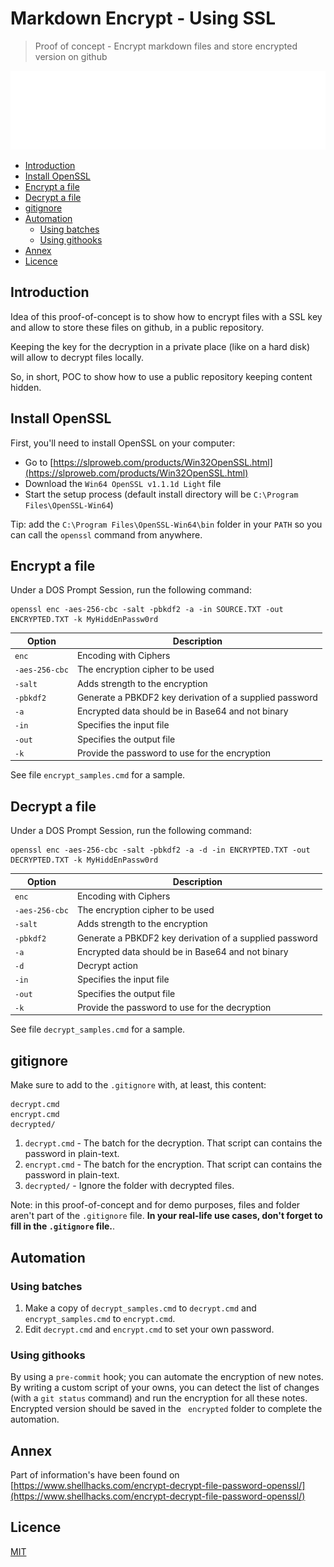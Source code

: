 # Markdown Encrypt - Using SSL

> Proof of concept - Encrypt markdown files and store encrypted version on github

![Banner](./banner.svg)

* [Introduction](#introduction)
* [Install OpenSSL](#install-openssl)
* [Encrypt a file](#encrypt-a-file)
* [Decrypt a file](#decrypt-a-file)
* [gitignore](#gitignore)
* [Automation](#automation)
  * [Using batches](#using-batches)
  * [Using githooks](#using-githooks)
* [Annex](#annex)
* [Licence](#licence)

## Introduction

Idea of this proof-of-concept is to show how to encrypt files with a SSL key and allow to store these files on github, in a public repository.

Keeping the key for the decryption in a private place (like on a hard disk) will allow to decrypt files locally.

So, in short, POC to show how to use a public repository keeping content hidden.

## Install OpenSSL

First, you'll need to install OpenSSL on your computer:

* Go to [https://slproweb.com/products/Win32OpenSSL.html](https://slproweb.com/products/Win32OpenSSL.html)
* Download the `Win64 OpenSSL v1.1.1d Light` file
* Start the setup process (default install directory will be `C:\Program Files\OpenSSL-Win64`)

Tip: add the `C:\Program Files\OpenSSL-Win64\bin` folder in your `PATH` so you can call the `openssl` command from anywhere.

## Encrypt a file

Under a DOS Prompt Session, run the following command:

```dos
openssl enc -aes-256-cbc -salt -pbkdf2 -a -in SOURCE.TXT -out ENCRYPTED.TXT -k MyHiddEnPassw0rd
```

| Option         | Description                                             |
| -------------- | ------------------------------------------------------- |
| `enc`          | Encoding with Ciphers                                   |
| `-aes-256-cbc` | The encryption cipher to be used                        |
| `-salt`        | Adds strength to the encryption                         |
| `-pbkdf2`      | Generate a PBKDF2 key derivation of a supplied password |
| `-a`           | Encrypted data should be in Base64 and not binary       |
| `-in`          | Specifies the input file                                |
| `-out`         | Specifies the output file                               |
| `-k`           | Provide the password to use for the encryption          |

See file `encrypt_samples.cmd` for a sample.

## Decrypt a file

Under a DOS Prompt Session, run the following command:

```dos
openssl enc -aes-256-cbc -salt -pbkdf2 -a -d -in ENCRYPTED.TXT -out DECRYPTED.TXT -k MyHiddEnPassw0rd
```

| Option         | Description                                             |
| -------------- | ------------------------------------------------------- |
| `enc`          | Encoding with Ciphers                                   |
| `-aes-256-cbc` | The encryption cipher to be used                        |
| `-salt`        | Adds strength to the encryption                         |
| `-pbkdf2`      | Generate a PBKDF2 key derivation of a supplied password |
| `-a`           | Encrypted data should be in Base64 and not binary       |
| `-d`           | Decrypt action                                          |
| `-in`          | Specifies the input file                                |
| `-out`         | Specifies the output file                               |
| `-k`           | Provide the password to use for the decryption          |

See file `decrypt_samples.cmd` for a sample.

## gitignore

Make sure to add to the `.gitignore` with, at least, this content:

```text
decrypt.cmd
encrypt.cmd
decrypted/
```

1. `decrypt.cmd` - The batch for the decryption. That script can contains the password in plain-text.
2. `encrypt.cmd` - The batch for the encryption. That script can contains the password in plain-text.
3. `decrypted/`  - Ignore the folder with decrypted files.

Note: in this proof-of-concept and for demo purposes, files and folder aren't part of the `.gitignore` file. **In your real-life use cases, don't forget to fill in the `.gitignore` file.**.

## Automation

### Using batches

1. Make a copy of `decrypt_samples.cmd` to `decrypt.cmd` and  `encrypt_samples.cmd` to `encrypt.cmd`.
2. Edit `decrypt.cmd` and `encrypt.cmd` to set your own password.

### Using githooks

By using a `pre-commit` hook; you can automate the encryption of new notes. By writing a custom script of your owns, you can detect the list of changes (with a `git status` command) and run the encryption for all these notes. Encrypted version should be saved in the ` encrypted` folder to complete the automation.


## Annex

Part of information's have been found on [https://www.shellhacks.com/encrypt-decrypt-file-password-openssl/](https://www.shellhacks.com/encrypt-decrypt-file-password-openssl/)

## Licence

[MIT](LICENSE)
